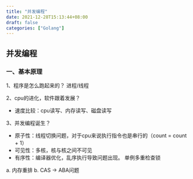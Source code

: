```yaml
---
title: "并发编程"
date: 2021-12-28T15:13:44+08:00
draft: false
categories: ["Golang"]
---
```


## 并发编程
### 一、基本原理
1、程序是怎么跑起来的？ 进程/线程

2、cpu的进化，软件跟着发展？
- 速度比较：cpu读写、内存读写、磁盘读写

3、并发编程诞生？ 
- 原子性：线程切换问题，对于cpu来说执行指令也是串行的（count = count + 1）
- 可见性：多核，核与核之间不可见
- 有序性：编译器优化，乱序执行导致问题出现。 单例多重检查锁

a. 内存重排
b. CAS -> ABA问题

